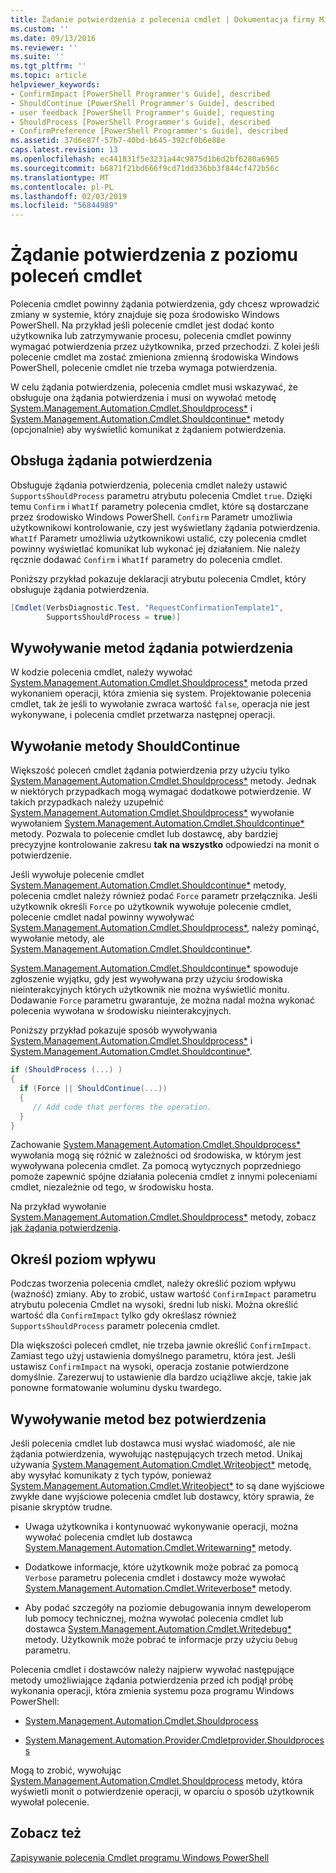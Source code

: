 ```yaml
---
title: Żądanie potwierdzenia z polecenia cmdlet | Dokumentacja firmy Microsoft
ms.custom: ''
ms.date: 09/13/2016
ms.reviewer: ''
ms.suite: ''
ms.tgt_pltfrm: ''
ms.topic: article
helpviewer_keywords:
- ConfirmImpact [PowerShell Programmer's Guide], described
- ShouldContinue [PowerShell Programmer's Guide], described
- user feedback [PowerShell Programmer's Guide], requesting
- ShouldProcess [PowerShell Programmer's Guide], described
- ConfirmPreference [PowerShell Programmer's Guide], described
ms.assetid: 37d6e87f-57b7-40bd-b645-392cf0b6e88e
caps.latest.revision: 13
ms.openlocfilehash: ec441831f5e3231a44c9875d1b6d2bf6280a6965
ms.sourcegitcommit: b6871f21bd666f9cd71dd336bb3f844cf472b56c
ms.translationtype: MT
ms.contentlocale: pl-PL
ms.lasthandoff: 02/03/2019
ms.locfileid: "56844989"
---
```

# <a name="requesting-confirmation-from-cmdlets"></a>Żądanie potwierdzenia z poziomu poleceń cmdlet

Polecenia cmdlet powinny żądania potwierdzenia, gdy chcesz wprowadzić zmiany w systemie, który znajduje się poza środowisko Windows PowerShell. Na przykład jeśli polecenie cmdlet jest dodać konto użytkownika lub zatrzymywanie procesu, polecenia cmdlet powinny wymagać potwierdzenia przez użytkownika, przed przechodzi. Z kolei jeśli polecenie cmdlet ma zostać zmieniona zmienną środowiska Windows PowerShell, polecenie cmdlet nie trzeba wymaga potwierdzenia.

W celu żądania potwierdzenia, polecenia cmdlet musi wskazywać, że obsługuje ona żądania potwierdzenia i musi on wywołać metodę [System.Management.Automation.Cmdlet.Shouldprocess*](/dotnet/api/System.Management.Automation.Cmdlet.ShouldProcess) i [ System.Management.Automation.Cmdlet.Shouldcontinue*](/dotnet/api/System.Management.Automation.Cmdlet.ShouldContinue) metody (opcjonalnie) aby wyświetlić komunikat z żądaniem potwierdzenia.

## <a name="supporting-confirmation-requests"></a>Obsługa żądania potwierdzenia

Obsługuje żądania potwierdzenia, polecenia cmdlet należy ustawić `SupportsShouldProcess` parametru atrybutu polecenia Cmdlet `true`. Dzięki temu `Confirm` i `WhatIf` parametry polecenia cmdlet, które są dostarczane przez środowisko Windows PowerShell. `Confirm` Parametr umożliwia użytkownikowi kontrolowanie, czy jest wyświetlany żądania potwierdzenia. `WhatIf` Parametr umożliwia użytkownikowi ustalić, czy polecenia cmdlet powinny wyświetlać komunikat lub wykonać jej działaniem. Nie należy ręcznie dodawać `Confirm` i `WhatIf` parametry do polecenia cmdlet.

Poniższy przykład pokazuje deklaracji atrybutu polecenia Cmdlet, który obsługuje żądania potwierdzenia.

```csharp
[Cmdlet(VerbsDiagnostic.Test, "RequestConfirmationTemplate1",
        SupportsShouldProcess = true)]
```

## <a name="calling-the-confirmation-request-methods"></a>Wywoływanie metod żądania potwierdzenia

W kodzie polecenia cmdlet, należy wywołać [System.Management.Automation.Cmdlet.Shouldprocess*](/dotnet/api/System.Management.Automation.Cmdlet.ShouldProcess) metoda przed wykonaniem operacji, która zmienia się system. Projektowanie polecenia cmdlet, tak że jeśli to wywołanie zwraca wartość `false`, operacja nie jest wykonywane, i polecenia cmdlet przetwarza następnej operacji.

## <a name="calling-the-shouldcontinue-method"></a>Wywołanie metody ShouldContinue

Większość poleceń cmdlet żądania potwierdzenia przy użyciu tylko [System.Management.Automation.Cmdlet.Shouldprocess*](/dotnet/api/System.Management.Automation.Cmdlet.ShouldProcess) metody. Jednak w niektórych przypadkach mogą wymagać dodatkowe potwierdzenie. W takich przypadkach należy uzupełnić [System.Management.Automation.Cmdlet.Shouldprocess*](/dotnet/api/System.Management.Automation.Cmdlet.ShouldProcess) wywołanie wywołaniem [System.Management.Automation.Cmdlet.Shouldcontinue*](/dotnet/api/System.Management.Automation.Cmdlet.ShouldContinue) metody. Pozwala to polecenie cmdlet lub dostawcę, aby bardziej precyzyjne kontrolowanie zakresu **tak na wszystko** odpowiedzi na monit o potwierdzenie.

Jeśli wywołuje polecenie cmdlet [System.Management.Automation.Cmdlet.Shouldcontinue*](/dotnet/api/System.Management.Automation.Cmdlet.ShouldContinue) metody, polecenia cmdlet należy również podać `Force` parametr przełącznika. Jeśli użytkownik określi `Force` po użytkownik wywołuje polecenie cmdlet, polecenie cmdlet nadal powinny wywoływać [System.Management.Automation.Cmdlet.Shouldprocess*](/dotnet/api/System.Management.Automation.Cmdlet.ShouldProcess), należy pominąć, wywołanie metody, ale [ System.Management.Automation.Cmdlet.Shouldcontinue*](/dotnet/api/System.Management.Automation.Cmdlet.ShouldContinue).

[System.Management.Automation.Cmdlet.Shouldcontinue*](/dotnet/api/System.Management.Automation.Cmdlet.ShouldContinue) spowoduje zgłoszenie wyjątku, gdy jest wywoływana przy użyciu środowiska nieinterakcyjnych których użytkownik nie można wyświetlić monitu. Dodawanie `Force` parametru gwarantuje, że można nadal można wykonać polecenia wywołana w środowisku nieinterakcyjnych.

Poniższy przykład pokazuje sposób wywoływania [System.Management.Automation.Cmdlet.Shouldprocess*](/dotnet/api/System.Management.Automation.Cmdlet.ShouldProcess) i [System.Management.Automation.Cmdlet.Shouldcontinue*](/dotnet/api/System.Management.Automation.Cmdlet.ShouldContinue).

```csharp
if (ShouldProcess (...) )
{
  if (Force || ShouldContinue(...))
  {
     // Add code that performs the operation.
  }
}
```

Zachowanie [System.Management.Automation.Cmdlet.Shouldprocess*](/dotnet/api/System.Management.Automation.Cmdlet.ShouldProcess) wywołania mogą się różnić w zależności od środowiska, w którym jest wywoływana polecenia cmdlet. Za pomocą wytycznych poprzedniego pomoże zapewnić spójne działania polecenia cmdlet z innymi poleceniami cmdlet, niezależnie od tego, w środowisku hosta.

Na przykład wywołanie [System.Management.Automation.Cmdlet.Shouldprocess*](/dotnet/api/System.Management.Automation.Cmdlet.ShouldProcess) metody, zobacz [jak żądania potwierdzenia](./how-to-request-confirmations.md).

## <a name="specify-the-impact-level"></a>Określ poziom wpływu

Podczas tworzenia polecenia cmdlet, należy określić poziom wpływu (ważność) zmiany. Aby to zrobić, ustaw wartość `ConfirmImpact` parametru atrybutu polecenia Cmdlet na wysoki, średni lub niski. Można określić wartość dla `ConfirmImpact` tylko gdy określasz również `SupportsShouldProcess` parametr polecenia cmdlet.

Dla większości poleceń cmdlet, nie trzeba jawnie określić `ConfirmImpact`.  Zamiast tego użyj ustawienia domyślnego parametru, która jest. Jeśli ustawisz `ConfirmImpact` na wysoki, operacja zostanie potwierdzone domyślnie. Zarezerwuj to ustawienie dla bardzo uciążliwe akcje, takie jak ponowne formatowanie woluminu dysku twardego.

## <a name="calling-non-confirmation-methods"></a>Wywoływanie metod bez potwierdzenia

Jeśli polecenia cmdlet lub dostawca musi wysłać wiadomość, ale nie żądania potwierdzenia, wywołując następujących trzech metod. Unikaj używania [System.Management.Automation.Cmdlet.Writeobject*](/dotnet/api/System.Management.Automation.Cmdlet.WriteObject) metodę, aby wysyłać komunikaty z tych typów, ponieważ [System.Management.Automation.Cmdlet.Writeobject*](/dotnet/api/System.Management.Automation.Cmdlet.WriteObject) to są dane wyjściowe zwykłe dane wyjściowe polecenia cmdlet lub dostawcy, który sprawia, że pisanie skryptów trudne.

- Uwaga użytkownika i kontynuować wykonywanie operacji, można wywołać polecenia cmdlet lub dostawca [System.Management.Automation.Cmdlet.Writewarning*](/dotnet/api/System.Management.Automation.Cmdlet.WriteWarning) metody.

- Dodatkowe informacje, które użytkownik może pobrać za pomocą `Verbose` parametru polecenia cmdlet i dostawcy może wywołać [System.Management.Automation.Cmdlet.Writeverbose*](/dotnet/api/System.Management.Automation.Cmdlet.WriteVerbose) metody.

- Aby podać szczegóły na poziomie debugowania innym deweloperom lub pomocy technicznej, można wywołać polecenia cmdlet lub dostawca [System.Management.Automation.Cmdlet.Writedebug*](/dotnet/api/System.Management.Automation.Cmdlet.WriteDebug) metody. Użytkownik może pobrać te informacje przy użyciu `Debug` parametru.

Polecenia cmdlet i dostawców należy najpierw wywołać następujące metody umożliwiające żądania potwierdzenia przed ich podjął próbę wykonania operacji, która zmienia systemu poza programu Windows PowerShell:

- [System.Management.Automation.Cmdlet.Shouldprocess](/dotnet/api/System.Management.Automation.Cmdlet.ShouldProcess)

- [System.Management.Automation.Provider.Cmdletprovider.Shouldprocess](/dotnet/api/System.Management.Automation.Provider.CmdletProvider.ShouldProcess)

Mogą to zrobić, wywołując [System.Management.Automation.Cmdlet.Shouldprocess](/dotnet/api/System.Management.Automation.Cmdlet.ShouldProcess) metody, która wyświetli monit o potwierdzenie operacji, w oparciu o sposób użytkownik wywołał polecenie.

## <a name="see-also"></a>Zobacz też

[Zapisywanie polecenia Cmdlet programu Windows PowerShell](./writing-a-windows-powershell-cmdlet.md)
